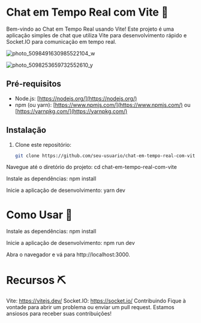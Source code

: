 # Chat em Tempo Real com Vite 🚀

Bem-vindo ao Chat em Tempo Real usando Vite! Este projeto é uma aplicação simples de chat que utiliza Vite para desenvolvimento rápido e Socket.IO para comunicação em tempo real.

![photo_5098491630985522104_w](https://github.com/GabrielCarvalho03/front-end---Chat/assets/87819769/7e0185db-b8c8-485f-a30a-13b3566f7754)


![photo_5098253659732552610_y](https://github.com/GabrielCarvalho03/front-end---Chat/assets/87819769/dd2f3600-40bf-4b99-90da-a999ff99e1d8)

## Pré-requisitos

- Node.js: [https://nodejs.org/](https://nodejs.org/)
- npm (ou yarn): [https://www.npmjs.com/](https://www.npmjs.com/) ou [https://yarnpkg.com/](https://yarnpkg.com/)

## Instalação

1. Clone este repositório:

   ```bash
   git clone https://github.com/seu-usuario/chat-em-tempo-real-com-vite.git

Navegue até o diretório do projeto: cd chat-em-tempo-real-com-vite

Instale as dependências: npm install

Inicie a aplicação de desenvolvimento: yarn dev


# Como Usar 🚀

Instale as dependências:
npm install

Inicie a aplicação de desenvolvimento:
npm run dev

Abra o navegador e vá para http://localhost:3000.


# Recursos ⛏
Vite: https://vitejs.dev/
Socket.IO: https://socket.io/
Contribuindo
Fique à vontade para abrir um problema ou enviar um pull request. Estamos ansiosos para receber suas contribuições!


